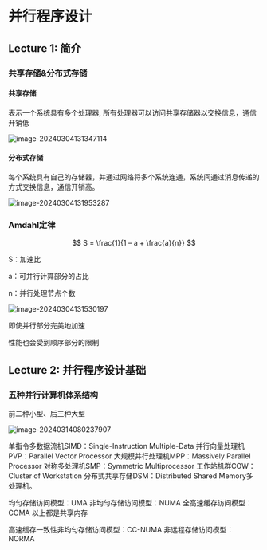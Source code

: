 # 并行程序设计

## Lecture 1: 简介

### 共享存储&分布式存储

#### 共享存储

表示一个系统具有多个处理器, 所有处理器可以访问共享存储器以交换信息，通信开销低

![image-20240304131347114](https://cdn.jsdelivr.net/gh/HiderX/pictures@main/uPic/image-20240304131347114.png)

#### 分布式存储

每个系统具有自己的存储器，并通过网络将多个系统连通，系统间通过消息传递的方式交换信息，通信开销高。

![image-20240304131953287](https://cdn.jsdelivr.net/gh/HiderX/pictures@main/uPic/image-20240304131953287.png)

### Amdahl定律

$$
S = \frac{1}{1 – a + \frac{a}{n}}
$$

S：加速比

a：可并行计算部分的占比

n：并行处理节点个数

![image-20240304131530197](https://cdn.jsdelivr.net/gh/HiderX/pictures@main/uPic/image-20240304131530197.png)

即使并行部分完美地加速

性能也会受到顺序部分的限制

## Lecture 2: 并行程序设计基础

### 五种并行计算机体系结构

前二种小型、后三种大型

![image-20240314080237907](https://cdn.jsdelivr.net/gh/HiderX/pictures@main/uPic/image-20240314080237907.png)

单指令多数据流机SIMD：Single-Instruction Multiple-Data
并行向量处理机PVP：Parallel Vector Processor
大规模并行处理机MPP：Massively Parallel Processor
对称多处理机SMP：Symmetric Multiprocessor
工作站机群COW：Cluster of Workstation
分布式共享存储DSM：Distributed Shared Memory多处理机。

均匀存储访问模型：UMA
非均匀存储访问模型：NUMA
全高速缓存访问模型：COMA
以上都是共享内存

高速缓存一致性非均匀存储访问模型：CC-NUMA
非远程存储访问模型：NORMA